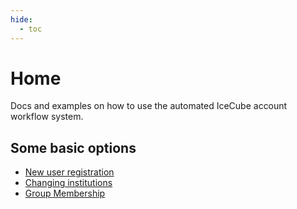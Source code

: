 ```yaml
---
hide:
  - toc
---
```


# Home

Docs and examples on how to use the automated IceCube account workflow system.

## Some basic options

* [New user registration](new_user)
* [Changing institutions](inst_move)
* [Group Membership](group_join)
